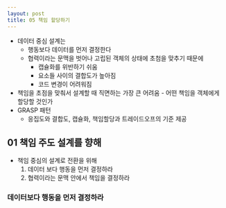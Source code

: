 ```yaml
---
layout: post
title: 05 책임 할당하기
---
```


- 데이터 중심 설계는
  - 행동보다 데이터를 먼저 결정한다
  - 협력이라는 문맥을 벗어나 고립된 객체의 상태에 초첨을 맞추기 때문에
    - 캡슐화를 위반하기 쉬움
    - 요소들 사이의 결합도가 높아짐
    - 코드 변경이 어려워짐
- 책임을 초점을 맞춰서 설계할 때 직면하는 가장 큰 어려움 - 어떤 책임을 객체에게 할당할 것인가
- GRASP 패턴
  - 응집도와 결합도, 캡슐화, 책임할당과 트레이드오프의 기준 제공

## 01 책임 주도 설계를 향해
- 책임 중심의 설계로 전환을 위해
    1. 데이터 보다 행동을 먼저 결정하라
    2. 협력이라는 문맥 안에서 책임을 결정하라

### 데이터보다 행동을 먼저 결정하라
